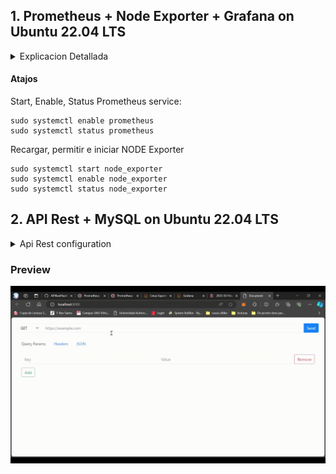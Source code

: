 ## 1. Prometheus + Node Exporter + Grafana on Ubuntu 22.04 LTS

<details>
  <summary>Explicacion Detallada</summary>
  
  ### Pre Requisitos
  1. Ubuntu with 22.04 Version
  2. Root user account with sudo  privilege.
  3. Prometheus system user and group.
  4. Sufficient storage on your system and good internet connectivity
  5. Ports Required- 9090 (Prometheus), 3000 (Grafana), 9100 (Node Exporter)

### 1: Crear Prometheus System Users and Directory

```
sudo apt update -y
```

crear usuarios y directorios

```
sudo useradd --no-create-home --shell /bin/false prometheus
```

```
sudo mkdir /etc/prometheus
sudo mkdir /var/lib/prometheus
```

```
sudo chown prometheus:prometheus /var/lib/prometheus
```
### 2: Descargar Prometheus Binary File

```
cd /tmp/
```

```
wget https://github.com/prometheus/prometheus/releases/download/v2.46.0/prometheus-2.46.0.linux-amd64.tar.gz
```

Descomprimir usando tar

```
tar -xvf prometheus-2.46.0.linux-amd64.tar.gz
```

```
cd prometheus-2.46.0.linux-amd64

sudo mv console* /etc/prometheus

sudo mv prometheus.yml /etc/prometheus

sudo chown -R prometheus:prometheus /etc/prometheus
```

```
sudo mv prometheus /usr/local/bin/
sudo chown prometheus:prometheus /usr/local/bin/prometheus
```

### 3: Prometheus configuration file

```
sudo nano /etc/prometheus/prometheus.yml
```

### 4: Crear Prometheus Systemd file

```
sudo nano /etc/systemd/system/prometheus.service
```

```
[Unit]
Description=Prometheus
Wants=network-online.target
After=network-online.target

[Service]
User=prometheus
Group=prometheus
Type=simple
ExecStart=/usr/local/bin/prometheus \
    --config.file /etc/prometheus/prometheus.yml \
    --storage.tsdb.path /var/lib/prometheus/ \
    --web.console.templates=/etc/prometheus/consoles \
    --web.console.libraries=/etc/prometheus/console_libraries

[Install]
WantedBy=multi-user.target
```

Reload systemd

```
sudo systemctl daemon-reload
```

Start, Enable, Status Prometheus service:

```sudo systemctl start prometheus
sudo systemctl enable prometheus
sudo systemctl status prometheus
```

### 5: Acceder a prometheus en el navegador

```
sudo ufw allow 9090/tcp
```

```
http://server-IP-or-Hostname:9090 || http://192.168.60.3:9090
```

<p aling="center">
    <img src="Readme Images/prometheus.png"/>     
</p>

### 6: Descargar Node Exporter

```
cd /tmp
```

```
wget https://github.com/prometheus/node_exporter/releases/download/v1.6.1/node_exporter-1.6.1.linux-amd64.tar.gz
```

Descomprimir

```
sudo tar xvfz node_exporter-*.*-amd64.tar.gz
```

```
sudo mv node_exporter-*.*-amd64/node_exporter /usr/local/bin/
```

```
sudo useradd -rs /bin/false node_exporter
```

### 7: Crear Node Exporter Systemd service

```
sudo nano /etc/systemd/system/node_exporter.service
```

```
[Unit]

Description=Node Exporter

After=network.target

 

[Service]

User=node_exporter

Group=node_exporter

Type=simple

ExecStart=/usr/local/bin/node_exporter

 

[Install]

WantedBy=multi-user.target
```

Recargar, permitir e iniciar NODE Exporter

```sudo systemctl daemon-reload
sudo systemctl start node_exporter
sudo systemctl enable node_exporter
sudo systemctl status node_exporter
```

### 8: Configurar Node Exporter como un Prometheus target

```
sudo nano /etc/prometheus/prometheus.yml
```

```
- job_name: 'Node_Exporter'

    scrape_interval: 5s

    static_configs:

      - targets: ['<Server_IP_of_Node_Exporter_Machine>:9100']
```

Reiniciar

```
sudo systemctl restart prometheus
```

<p aling="center">
    <img src="Readme Images/NodeExporter.png"/>     
</p>

### 9: Instalar Grafana on Ubuntu 22.04 LTS

```
wget -q -O - https://packages.grafana.com/gpg.key | sudo apt-key add -
```

```
sudo add-apt-repository "deb https://packages.grafana.com/oss/deb stable main"
```

```
sudo apt update
```

```
sudo apt install grafana
```

```
sudo systemctl start grafana-server
```

```
sudo systemctl status grafana-server
sudo systemctl enable grafana-server
```

```
http://your_ip:3000 || http://192.168.60.3:3000 
```

```
Username – admin
Password – admin
```

Home

<p aling="center">
    <img src="Readme Images/graphana home.png"/>     
</p>

DashBoard
<p aling="center">
    <img src="Readme Images/dashboard.png"/>     
</p>

</details>

#### Atajos
Start, Enable, Status Prometheus service:

```sudo systemctl start prometheus
sudo systemctl enable prometheus
sudo systemctl status prometheus
```


Recargar, permitir e iniciar NODE Exporter
```sudo systemctl daemon-reload
sudo systemctl start node_exporter
sudo systemctl enable node_exporter
sudo systemctl status node_exporter
```

## 2. API Rest + MySQL on Ubuntu 22.04 LTS

<details>
  <summary>Api Rest configuration</summary>
  
  ### 1: Vagrant Up
 
  ```
  vagrant up
```

### 2: Exportar aplicacion de flask
 
 ir a la ubicacion de la app
 ```
  cd /vagrant
```
Exportar y correr la aplicacion
```
export FLASK_APP=apirest_mysql.py
python3 -m flask run --host=0.0.0.0
```

En caso caso de error intentar:
 ```
pip install Werkzeug==0.16.1
```

 ```
pip install --upgrade Flask Flask-MySQLdb Flask-Cors
```
<p aling="center">
    <img src="Readme Images/script.png"/>     
</p>


### 3: Correr Cliente Rest (se recomienda correrlo en windows)
Dentro de este repositorio se encuentra la carpeta RestClient el cual es un cleinte hecho en Node.js para consumir apis en este caso se recomienda No correrlo en un maquina virtual para evitar conflictos. En cambio se puede correr en windows

Ir a la carpeta RestClient:

Instalar dependencias
 ```
npm i
```

Correr Cliente
 ```
npm start
```
<p aling="center">
    <img src="Readme Images/RestClient.png"/>     
</p>

Ya desde este cliente se pueden consumir las apis del script de la maquina virtual para eso se deben mandar solicitudes http a los siguientes endpoints

Cabe mencionar que el RestClient puede consumir apis de cualquier endpoint con cors

Endpoints:
 ```
http://192.168.60.3:5000/books | http:<MACHINE IP>:<PORT>/books
```
```
http://192.168.60.3:5000/books/:id | http:<MACHINE IP>:<PORT>/books/:id
```

</details>

### Preview

<p aling="center">
    <img src="Readme Images/restClientSimpleTest.gif"/>     
</p>